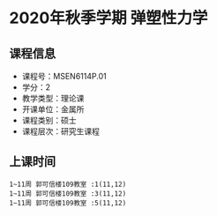 # 2020年秋季学期 弹塑性力学 






## 课程信息

- 课程号：MSEN6114P.01
- 学分：2
- 教学类型：理论课
- 开课单位：金属所
- 课程类别：硕士
- 课程层次：研究生课程

## 上课时间

```
1~11周 郭可信楼109教室 :1(11,12)
1~11周 郭可信楼109教室 :3(11,12)
1~11周 郭可信楼109教室 :5(11,12)
```

